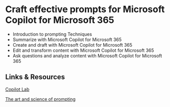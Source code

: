 # Craft effective prompts for Microsoft Copilot for Microsoft 365

- Introduction to prompting Techniques
- Summarize with Microsoft Copilot for Microsoft 365
- Create and draft with Microsoft Copilot for Microsoft 365
- Edit and transform content with Microsoft Copilot for Microsoft 365
- Ask questions and analyze content with Microsoft Copilot for Microsoft 365

## Links & Resources

[Copilot Lab](https://copilot.cloud.microsoft/en-US/prompts)

[The art and science of prompting](https://adoption.microsoft.com/files/copilot/Prompt-ingredients-one-pager.pdf)